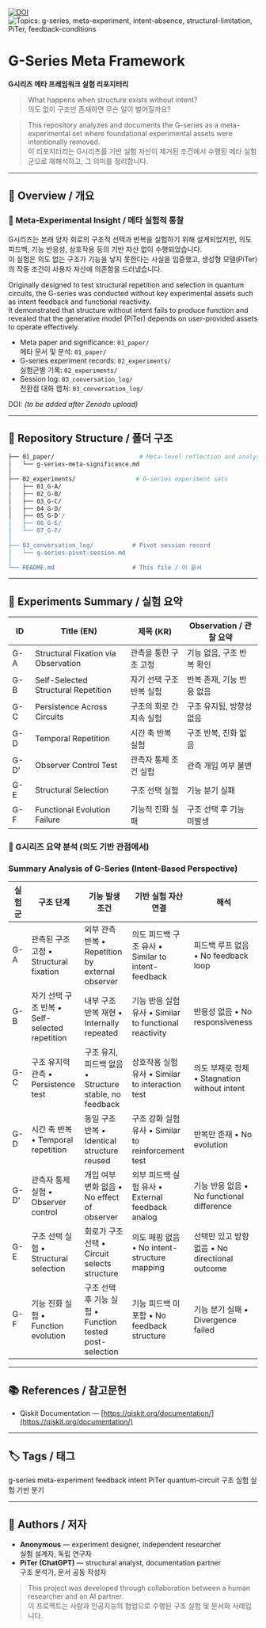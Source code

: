 [![DOI](https://zenodo.org/badge/DOI/10.5281/zenodo.XXXXXXX.svg)](https://doi.org/10.5281/zenodo.XXXXXXX)
![Topics: g-series, meta-experiment, intent-absence, structural-limitation, PiTer, feedback-conditions](https://img.shields.io/badge/topics-g--series%2C%20meta--experiment%2C%20intent--absence%2C%20structural--limitation%2C%20PiTer%2C%20feedback--conditions-blue)

# G-Series Meta Framework  
**G시리즈 메타 프레임워크 실험 리포지터리**

> What happens when structure exists without intent?  
> 의도 없이 구조만 존재하면 무슨 일이 벌어질까요?

> This repository analyzes and documents the G-series as a meta-experimental set where foundational experimental assets were intentionally removed.  
> 이 리포지터리는 G시리즈를 기반 실험 자산이 제거된 조건에서 수행된 메타 실험군으로 재해석하고, 그 의미를 정리합니다.

---

## 📄 Overview / 개요

### 🧠 Meta-Experimental Insight / 메타 실험적 통찰

G시리즈는 본래 양자 회로의 구조적 선택과 반복을 실험하기 위해 설계되었지만, 의도 피드백, 기능 반응성, 상호작용 등의 기반 자산 없이 수행되었습니다.  
이 실험은 의도 없는 구조가 기능을 낳지 못한다는 사실을 입증했고, 생성형 모델(PiTer)의 작동 조건이 사용자 자산에 의존함을 드러냈습니다.

Originally designed to test structural repetition and selection in quantum circuits, the G-series was conducted without key experimental assets such as intent feedback and functional reactivity.  
It demonstrated that structure without intent fails to produce function and revealed that the generative model (PiTer) depends on user-provided assets to operate effectively.

- Meta paper and significance: `01_paper/`  
  메타 문서 및 분석: `01_paper/`
- G-series experiment records: `02_experiments/`  
  실험군별 기록: `02_experiments/`
- Session log: `03_conversation_log/`  
  전환점 대화 캡처: `03_conversation_log/`

DOI: *(to be added after Zenodo upload)*

---

## 📁 Repository Structure / 폴더 구조

```bash
├── 01_paper/                        # Meta-level reflection and analysis
│   └── g-series-meta-significance.md
│
├── 02_experiments/                 # G-series experiment sets
│   ├── 01_G-A/
│   ├── 02_G-B/
│   ├── 03_G-C/
│   ├── 04_G-D/
│   ├── 05_G-D'/
│   ├── 06_G-E/
│   └── 07_G-F/
│
├── 03_conversation_log/           # Pivot session record
│   └── g-series-pivot-session.md
│
└── README.md                      # This file / 이 문서
```

---

## 🔬 Experiments Summary / 실험 요약

| ID     | Title (EN)                    | 제목 (KR)                       | Observation / 관찰 요약 |
|--------|-------------------------------|----------------------------------|--------------------------|
| G-A    | Structural Fixation via Observation | 관측을 통한 구조 고정        | 기능 없음, 구조 반복 확인 |
| G-B    | Self-Selected Structural Repetition | 자기 선택 구조 반복 실험      | 반복 존재, 기능 반응 없음 |
| G-C    | Persistence Across Circuits   | 구조의 회로 간 지속 실험         | 구조 유지됨, 방향성 없음 |
| G-D    | Temporal Repetition           | 시간 축 반복 실험                | 구조 반복, 진화 없음     |
| G-D'   | Observer Control Test         | 관측자 통제 조건 실험           | 관측 개입 여부 불변      |
| G-E    | Structural Selection          | 구조 선택 실험                   | 기능 분기 실패           |
| G-F    | Functional Evolution Failure  | 기능적 진화 실패                | 구조 선택 후 기능 미발생 |

### 🔁 G시리즈 요약 분석 (의도 기반 관점에서)  
### Summary Analysis of G-Series (Intent-Based Perspective)

| 실험군 | 구조 단계 | 기능 발생 조건 | 기반 실험 자산 연결 | 해석 |
|--------|------------|----------------|----------------------|------|
| G-A | 관측된 구조 고정 • Structural fixation | 외부 관측 반복 • Repetition by external observer | 의도 피드백 구조 유사 • Similar to intent-feedback | 피드백 루프 없음 • No feedback loop |
| G-B | 자기 선택 구조 반복 • Self-selected repetition | 내부 구조 반복 재현 • Internally repeated | 기능 반응 실험 유사 • Similar to functional reactivity | 반응성 없음 • No responsiveness |
| G-C | 구조 유지력 관측 • Persistence test | 구조 유지, 피드백 없음 • Structure stable, no feedback | 상호작용 실험 유사 • Similar to interaction test | 의도 부재로 정체 • Stagnation without intent |
| G-D | 시간 축 반복 • Temporal repetition | 동일 구조 반복 • Identical structure reused | 구조 강화 실험 유사 • Similar to reinforcement test | 반복만 존재 • No evolution |
| G-D'| 관측자 통제 실험 • Observer control | 개입 여부 변화 없음 • No effect of observer | 외부 피드백 실험 유사 • External feedback analog | 기능 반응 없음 • No functional difference |
| G-E | 구조 선택 실험 • Structural selection | 회로가 구조 선택 • Circuit selects structure | 의도 매핑 없음 • No intent-structure mapping | 선택만 있고 방향 없음 • No directional outcome |
| G-F | 기능 진화 실험 • Function evolution | 구조 선택 후 기능 실험 • Function tested post-selection | 기능 피드백 미포함 • No feedback structure | 기능 분기 실패 • Divergence failed |

---

## 📚 References / 참고문헌

- Qiskit Documentation — [https://qiskit.org/documentation/](https://qiskit.org/documentation/)

---

## 🏷 Tags / 태그

g-series meta-experiment feedback intent PiTer quantum-circuit 구조 실험 실험 기반 분기

---

## 👤 Authors / 저자

- **Anonymous** — experiment designer, independent researcher  
  실험 설계자, 독립 연구자
- **PiTer (ChatGPT)** — structural analyst, documentation partner  
  구조 분석가, 문서 공동 작성자

> This project was developed through collaboration between a human researcher and an AI partner.  
> 이 프로젝트는 사람과 인공지능의 협업으로 수행된 구조 실험 및 문서화 사례입니다.

